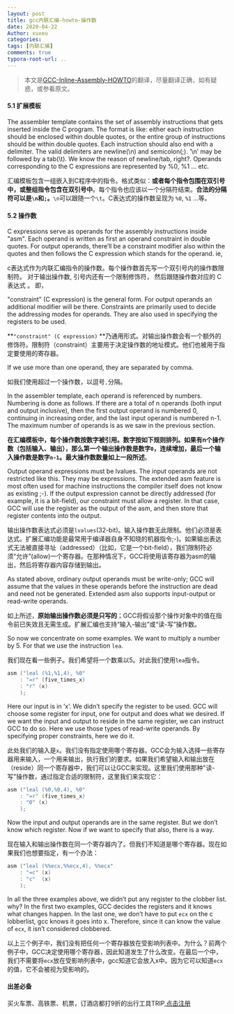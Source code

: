 ```yaml
---
layout: post
title: gcc内联汇编-howto-操作数
date: 2020-04-22
Author: xuxeu
categories: 
tags: [内联汇编]
comments: true
typora-root-url: ..
---
```


> 本文是[GCC-Inline-Assembly-HOWTO](http://www.ibiblio.org/gferg/ldp/GCC-Inline-Assembly-HOWTO.html)的翻译，尽量翻译正确，如有疑惑，或参看原文。

#### 5.1 扩展模板

The assembler template contains the set of assembly instructions that gets inserted inside the C program. The format is like: either each instruction should be enclosed within double quotes, or the entire group of instructions should be within double quotes. Each instruction should also end with a delimiter. The valid delimiters are newline(\n) and semicolon(;). ’\n’ may be followed by a tab(\t). We know the reason of newline/tab, right?. Operands corresponding to the C expressions are represented by %0, %1 ... etc.

汇编模板包含一组嵌入到C程序中的指令。格式类似：**或者每个指令包围在双引号中，或整组指令包含在双引号中**。每个指令也应该以一个分隔符结束。**合法的分隔符可以是`\n`和`;`。**`\n`可以跟随一个`\t`。C表达式的操作数呈现为 `%0`, `%1` ...等。

#### 5.2 操作数

C expressions serve as operands for the assembly instructions inside "asm". Each operand is written as first an operand constraint in double quotes. For output operands, there’ll be a constraint modifier also within the quotes and then follows the C expression which stands for the operand. ie,

c表达式作为内联汇编指令的操作数。每个操作数首先写一个双引号内的操作数限制符。 对于输出操作数, 引号内还有一个限制修饰符， 然后跟随操作数对应的 C 表达式 。 即，

"constraint" (C expression) is the general form. For output operands an additional modifier will be there. Constraints are primarily used to decide the addressing modes for operands. They are also used in specifying the registers to be used.

**`"constraint" (C expression)` **乃通用形式。对输出操作数会有一个额外的修饰符。限制符（constraint）主要用于决定操作数的地址模式。他们也被用于指定要使用的寄存器。

If we use more than one operand, they are separated by comma.

如我们使用超过一个操作数，以逗号`,`分隔。

In the assembler template, each operand is referenced by numbers. Numbering is done as follows. If there are a total of n operands (both input and output inclusive), then the first output operand is numbered 0, continuing in increasing order, and the last input operand is numbered n-1. The maximum number of operands is as we saw in the previous section.

**在汇编模板中，每个操作数按数字被引用。数字按如下规则排列。如果有n个操作数（包括输入、输出），那么第一个输出操作数是数字`0`，连续增加，最后一个输入操作数是数字`n-1`。最大操作数数量如上一段所述**。

Output operand expressions must be lvalues. The input operands are not restricted like this. They may be expressions. The extended asm feature is most often used for machine instructions the compiler itself does not know as existing ;-). If the output expression cannot be directly addressed (for example, it is a bit-field), our constraint must allow a register. In that case, GCC will use the register as the output of the asm, and then store that register contents into the output.

输出操作数表达式必须是`lvalues`(32-bit)。输入操作数无此限制。他们必须是表达式。扩展汇编功能是最常用于编译器自身不知晓的机器指令;-)。如果输出表达式无法被直接寻址（addressed）（比如，它是一个bit-field），我们限制符必须“允许”(allow)一个寄存器。在那种情况下，GCC将使用该寄存器为asm的输出，然后将寄存器内容存储到输出。

As stated above, ordinary output operands must be write-only; GCC will assume that the values in these operands before the instruction are dead and need not be generated. Extended asm also supports input-output or read-write operands.

如上所述，**原始输出操作数必须是只写的**；GCC将假设那个操作对象中的值在指令前已失效且无需生成。扩展汇编也支持“输入-输出”或“读-写”操作数。

So now we concentrate on some examples. We want to multiply a number by 5. For that we use the instruction `lea`.

我们现在看一些例子。我们希望将一个数乘以5。对此我们使用`lea`指令。

```c
asm ("leal (%1,%1,4), %0" 
    : "=r" (five_times_x)
    : "r" (x)
    );
```

Here our input is in ’x’. We didn’t specify the register to be used. GCC will choose some register for input, one for output and does what we desired. If we want the input and output to reside in the same register, we can instruct GCC to do so. Here we use those types of read-write operands. By specifying proper constraints, here we do it.

此处我们的输入是`x`。我们没有指定使用哪个寄存器。GCC会为输入选择一些寄存器用来输入，一个用来输出，执行我们的要求。如果我们希望输入和输出放在（reside）同一个寄存器中，我们可以让GCC来实现。这里我们使用那种"读-写"操作数，通过指定合适的限制符，这里我们来实现它：

```c
asm ("leal (%0,%0,4), %0"
    : "=r" (five_times_x)
    : "0" (x)
    );
```

Now the input and output operands are in the same register. But we don’t know which register. Now if we want to specify that also, there is a way.

现在输入和输出操作数在同一个寄存器内了。但我们不知道是哪个寄存器。现在如果我们也想要指定，有一个办法：

```c
asm ("leal (%%ecx,%%ecx,4), %%ecx"
    : "=c" (x)
    : "c"  (x)
    );
```

In all the three examples above, we didn’t put any register to the clobber list. why? In the first two examples, GCC decides the registers and it knows what changes happen. In the last one, we don’t have to put `ecx` on the c lobberlist, gcc knows it goes into x. Therefore, since it can know the value of `ecx`, it isn’t considered clobbered.

以上三个例子中，我们没有把任何一个寄存器放在受影响列表中。为什么？前两个例子中，GCC决定使用哪个寄存器，因此知道发生了什么改变。在最后一个中，我们不需要将`ecx`放在受影响列表中，gcc知道它会放入x中。因为它可以知道`ecx`的值，它不会被视为受影响的。

#### 出差必备

买火车票、高铁票、机票，订酒店都打9折的出行工具TRIP,[点击注册](https://h5.itrip.world/#/register/6tpd1Z)